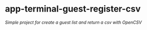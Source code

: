 # app-terminal-guest-register-csv
_Simple project for create a guest list and return a csv with OpenCSV_
